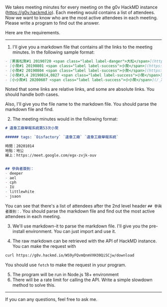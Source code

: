 We takes meeting minutes for every meeting on the g0v HackMD instance (https://g0v.hackmd.io). Each
meeting would contains a list of attendees. Now we want to know who are the most active attendees in
each meeting. Please write a program to find out the answer.

Here are the requirements.

---

1. I'll give you a markdown file that contains all the links to the meeting minutes. In the following sample format:

```md
- [黑客松聚#1 20190720 <span class="label label-danger">大松</span>](https://g0v.hackmd.io/WS9yFQvmQnmVXH30QiSCjw)
- [小聚#1 20190801 <span class="label label-success">小聚</span>](https://g0v.hackmd.io/y5_2DsNmS2OItUL-b9cy2g)
- [小聚#2 20190804 <span class="label label-success">小聚</span>](https://g0v.hackmd.io/6pfvjIG1St-QpaAig9rLxg)
- [小聚#3,4 20190814,0827 <span class="label label-success">小聚</span>](https://g0v.hackmd.io/e2ygEykCQcW3uD65_tluag)
- [小小聚#1 20200607 <span class="label label-success">小小聚</span>](/_XaYgi2OSfmgGzBrb9lGog)
```

Noted that some links are relative links, and some are absolute links. You should handle both cases.

Also, I'll give you the file name to the markdown file. You should parse the markdown file and find.

2. The meeting minutes would in the following format:

```md
# 違章工廠舉報系統第53次小聚

###### tags: `Disfactory` `違章工廠` `違章工廠舉報系統`

時間：20201014
地點：地公
線上：https://meet.google.com/egx-zvjk-ouv


## 參與者簽到：
- deeper
- ael
- cph
- IU
- littlewhite
- jsaon
```

You can see that there's a list of attendees after the 2nd level header `## 參與者簽到：`. You should
parse the markdown file and find out the most active attendees in each meeting.

3. We'll use markdown-it to parse the markdown file. I'll give you the pre-install environment. 
You can just import and use it.

4. The raw markdown can be retrieved with the API of HackMD instance. You can make the request with

```bash
curl https://g0v.hackmd.io/WS9yFQvmQnmVXH30QiSCjw/download
```

You should use `fetch` to make the request in your program.

5. The program will be run in Node.js 18+ environment
6. There will be a rate limit for calling the API. Write a simple slowdown method to solve this.

---

If you can any questions, feel free to ask me.


